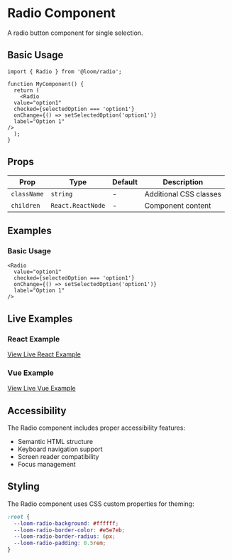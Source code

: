 # Radio Component

A radio button component for single selection.

## Basic Usage

```tsx
import { Radio } from '@loom/radio';

function MyComponent() {
  return (
    <Radio 
  value="option1"
  checked={selectedOption === 'option1'}
  onChange={() => setSelectedOption('option1')}
  label="Option 1"
/>
  );
}
```

## Props

| Prop | Type | Default | Description |
|------|------|---------|-------------|
| `className` | `string` | - | Additional CSS classes |
| `children` | `React.ReactNode` | - | Component content |

## Examples

### Basic Usage

```tsx
<Radio 
  value="option1"
  checked={selectedOption === 'option1'}
  onChange={() => setSelectedOption('option1')}
  label="Option 1"
/>
```

## Live Examples

### React Example
[View Live React Example](https://loom-css-react.vercel.app/components/radio)

### Vue Example
[View Live Vue Example](https://loom-css-vue.netlify.app/components/radio)

## Accessibility

The Radio component includes proper accessibility features:

- Semantic HTML structure
- Keyboard navigation support
- Screen reader compatibility
- Focus management

## Styling

The Radio component uses CSS custom properties for theming:

```css
:root {
  --loom-radio-background: #ffffff;
  --loom-radio-border-color: #e5e7eb;
  --loom-radio-border-radius: 6px;
  --loom-radio-padding: 0.5rem;
}
```

